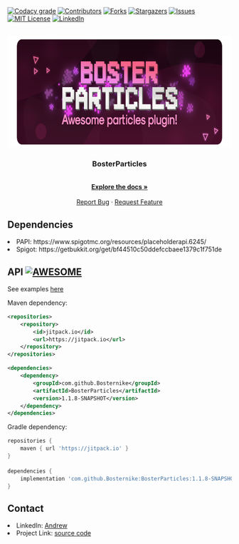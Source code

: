 <div id="top"></div>

[![Codacy grade](https://img.shields.io/codacy/grade/91ad505649d04852adf09c91af776106?color=A8009E&style=for-the-badge)](https://www.codacy.com/gh/Bosternike/BosterParticles/dashboard)
[![Contributors][contributors-shield]][contributors-url]
[![Forks][forks-shield]][forks-url]
[![Stargazers][stars-shield]][stars-url]
[![Issues][issues-shield]][issues-url]
[![MIT License][license-shield]][license-url]
[![LinkedIn][linkedin-shield]][linkedin-url]



<!-- PROJECT LOGO -->
<br />
<div align="center">
  <a href="https://github.com/Bosternike/BosterParticles">
    <img src="images/BosterParticles-icon.png" alt="Logo" width="800" height="250">
  </a>

<h3 align="center">BosterParticles</h3>

  <p align="center">
    <br />
    <a href="https://github.com/Bosternike/BosterParticles/wiki"><strong>Explore the docs »</strong></a>
    <br />
    <br />
    <a href="https://github.com/Bosternike/BosterParticles/issues">Report Bug</a>
    ·
    <a href="https://discord.gg/vAkXjrsf3E">Request Feature</a>
  </p>
</div>

<!-- DEPENDENCIES -->
## Dependencies

<li>PAPI: https://www.spigotmc.org/resources/placeholderapi.6245/</li>
<li>Spigot: https://getbukkit.org/get/bf44510c50ddefccbaee1379c1f751de</li>

<!-- API -->
## API [![AWESOME][awesome-shield]][examples-url]

See examples [here](https://github.com/Bosternike/BosterParticles/tree/main/examples)

Maven dependency:
```xml
<repositories>
    <repository>
        <id>jitpack.io</id>
        <url>https://jitpack.io</url>
    </repository>
</repositories>
```
```xml
<dependencies>
    <dependency>
        <groupId>com.github.Bosternike</groupId>
        <artifactId>BosterParticles</artifactId>
        <version>1.1.8-SNAPSHOT</version>
    </dependency>
</dependencies>
```

Gradle dependency:
```groovy
repositories {
    maven { url 'https://jitpack.io' }
}

dependencies {
    implementation 'com.github.Bosternike:BosterParticles:1.1.8-SNAPSHOT'
}
```

<!-- CONTACT -->
## Contact

<li>LinkedIn: <a href="https://www.linkedin.com/in/andrew-vlasov-9a37a21bb/">Andrew</a></li>
<li>Project Link: <a href=https://github.com/Bosternike/BosterParticles>source code</a></li>

[examples-url]: https://github.com/Bosternike/BosterParticles/tree/main/examples
[awesome-shield]: https://img.shields.io/badge/AWESOME-https://github.com/Bosternike/BosterParticles/tree/main/examples-yellow
[contributors-shield]: https://img.shields.io/github/contributors/Bosternike/BosterParticles.svg?style=for-the-badge
[contributors-url]: https://github.com/Bosternike/BosterParticles/graphs/contributors
[forks-shield]: https://img.shields.io/github/forks/Bosternike/BosterParticles.svg?style=for-the-badge
[forks-url]: https://github.com/Bosternike/BosterParticles/network/members
[stars-shield]: https://img.shields.io/github/stars/Bosternike/BosterParticles.svg?style=for-the-badge
[stars-url]: https://github.com/Bosternike/BosterParticles/stargazers
[issues-shield]: https://img.shields.io/github/issues/Bosternike/BosterParticles.svg?style=for-the-badge
[issues-url]: https://github.com/Bosternike/BosterParticles/issues
[license-shield]: https://img.shields.io/github/license/Bosternike/BosterParticles.svg?style=for-the-badge
[license-url]: https://github.com/Bosternike/BosterParticles/blob/main/LICENSE.md
[linkedin-shield]: https://img.shields.io/badge/-LinkedIn-black.svg?style=for-the-badge&logo=linkedin&colorB=555
[linkedin-url]: https://linkedin.com/in/andrew-vlasov-9a37a21bb
[product-screenshot]: images/BosterParticles.png
